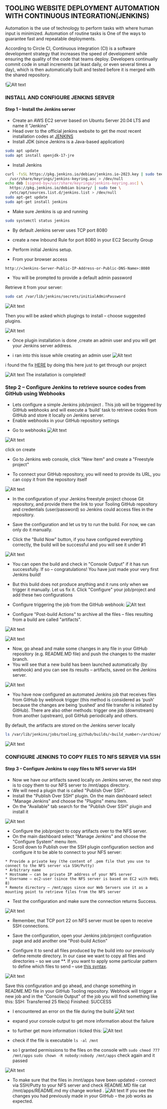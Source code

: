 ## TOOLING WEBSITE DEPLOYMENT AUTOMATION WITH CONTINUOUS INTEGRATION(JENKINS) 


Automation is the use of technology to perform tasks with where human input is minimized. 
Automation  of routine tasks is One of the ways to guarantee fast and repeatable deployments.

According to Circle CI, Continuous integration (CI) is a software development strategy that increases the speed of development while ensuring the quality of the code that teams deploy. Developers continually commit code in small increments (at least daily, or even several times a day), which is then automatically built and tested before it is merged with the shared repository.

!![Alt text](images/image.png)

### INSTALL AND CONFIGURE JENKINS SERVER
#### Step 1 – Install the Jenkins server
* Create an AWS EC2 server based on Ubuntu Server 20.04 LTS and name it "Jenkins"
* Head over to the official jenkins website to get the most recent installation codes at [JENKINS](https://www.jenkins.io/doc/book/installing/linux/#debianubuntu)
* Install JDK (since Jenkins is a Java-based application)

```sh
sudo apt update
sudo apt install openjdk-17-jre
```
* Install Jenkins
```sh
curl -fsSL https://pkg.jenkins.io/debian/jenkins.io-2023.key | sudo tee \
  /usr/share/keyrings/jenkins-keyring.asc > /dev/null
echo deb [signed-by=/usr/share/keyrings/jenkins-keyring.asc] \
  https://pkg.jenkins.io/debian binary/ | sudo tee \
  /etc/apt/sources.list.d/jenkins.list > /dev/null
sudo apt-get update
sudo apt-get install jenkins
```
* Make sure Jenkins is up and running

```sh
sudo systemctl status jenkins
```

* By default Jenkins server uses TCP port 8080 
- create a new Inbound Rule for port 8080 in your EC2 Security Group

- Perform initial Jenkins setup.
- From your browser access 
```
http://<Jenkins-Server-Public-IP-Address-or-Public-DNS-Name>:8080
```
- You will be prompted to provide a default admin password



Retrieve it from your server:
```sh
sudo cat /var/lib/jenkins/secrets/initialAdminPassword

```
![Alt text](images/image-3.png)

Then you will be asked which plugings to install – choose suggested plugins.

![Alt text](images/image-1.png)

* Once plugin installation is done ,create an admin user and you will get your Jenkins server address.
- i ran into this issue while creating an admin user 
![Alt text](<images/invalid crumb.png>)

i found the fix  [HERE](https://stackoverflow.com/questions/44711696/jenkins-403-no-valid-crumb-was-included-in-the-request) by doing this here just to get through our project 

![Alt text](images/csrf.png)
The installation is completed!

### Step 2 – Configure Jenkins to retrieve source codes from GitHub using Webhooks
* Lets configure a simple Jenkins job/project . This job will be triggered by GitHub webhooks and will execute a ‘build’ task to retrieve codes from GitHub and store it locally on Jenkins server.
* Enable webhooks in your GitHub repository settings

- Go to webhooks 
![Alt text](images/WEB1.png)

![Alt text](images/webhook2.png)

click on create 
- Go to Jenkins web console, click "New Item" and create a "Freestyle project"


- To connect your GitHub repository, you will need to provide its URL, you can copy it from the repository itself

![Alt text](images/image-4.png)

- In the configuration of your Jenkins freestyle project choose Git repository, and provide there the link to your Tooling GitHub repository and credentials (user/password) so Jenkins could access files in the repository.

- Save the configuration and let us try to run the build. For now, we can only do it manually.
- Click the "Build Now" button, if you have configured everything correctly, the build will be successful and you will see it under #1

![Alt text](images/image-2.png)

- You can open the build and check in "Console Output" if it has run successfully.
If so – congratulations! You have just made your very first Jenkins build!


- But this build does not produce anything and it runs only when we trigger it manually. Let us fix it.
Click "Configure" your job/project and add these two configurations

- Configure triggering the job from the GitHub webhook:
![Alt text](images/image-5.png)

- Configure "Post-build Actions" to archive all the files – files resulting from a build are called "artifacts".

![Alt text](images/post-build-action.png)

![Alt text](images/adding-asteriks.png)

- Now, go ahead and make some changes in any file in your GitHub repository (e.g. README.MD file) and push the changes to the master branch.
- You will see that a new build has been launched automatically (by webhook) and you can see its results – artifacts, saved on the Jenkins server.

![Alt text](images/image02.png)

* You have now configured an automated Jenkins job that receives files from GitHub by webhook trigger (this method is considered as ‘push’ because the changes are being ‘pushed’ and file transfer is initiated by GitHub). There are also other methods: trigger one job (downstream) from another (upstream), poll GitHub periodically and others.

By default, the artifacts are stored on the Jenkins server locally
```sh
ls /var/lib/jenkins/jobs/tooling_github/builds/<build_number>/archive/

```
![Alt text](images/artifacts.png)




### CONFIGURE JENKINS TO COPY FILES TO NFS SERVER VIA SSH
#### Step 3 – Configure Jenkins to copy files to NFS server via SSH
- Now we have our artifacts saved locally on Jenkins server, the next step is to copy them to our NFS server to /mnt/apps directory.
- We will need a plugin that is called "Publish Over SSH".
- Install the "Publish Over SSH" plugin.
On the main dashboard select "Manage Jenkins" and choose the "Plugins" menu item.
- On the "Available" tab search for the "Publish Over SSH" plugin and install it

![Alt text](images/plugins.png)


- Configure the job/project to copy artifacts over to the NFS server.
- On the main dashboard select "Manage Jenkins" and choose the "Configure System" menu item.
- Scroll down to Publish over the SSH plugin configuration section and configure it to be able to connect to your NFS server:
```
* Provide a private key (the content of .pem file that you use to connect to the NFS server via SSH/Putty)
* Arbitrary name
* Hostname – can be private IP address of your NFS server
* Username – ec2-user (since the NFS server is based on EC2 with RHEL 8)
* Remote directory – /mnt/apps since our Web Servers use it as a mounting point to retrieve files from the NFS server
```

- Test the configuration and make sure the connection returns Success. 

![Alt text](images/image01.png)

- Remember, that TCP port 22 on NFS server must be open to receive SSH connections.

- Save the configuration, open your Jenkins job/project configuration page and add another one "Post-build Action"

* Configure it to send all files produced by the build into our previously define remote directory. In our case we want to copy all files and directories – so we use **.
If you want to apply some particular pattern to define which files to send – use [this syntax](https://ant.apache.org/manual/dirtasks.html#patterns).

![Alt text](images/ssh.png)

Save this configuration and go ahead, and change something in README.MD file in your GitHub Tooling repository.
Webhook will trigger a new job and in the "Console Output" of the job you will find something like this:
SSH: Transferred 25 file(s)
Finished: SUCCESS

- I encountered an error on the file during the build 
![Alt text](images/error.png)
- expand your console output to get more information about the failure 
- to further get more information i ticked this:
![Alt text](images/error.png)


- check if the file is executable `ls -al /mnt`
- so I granted permissions to the files on the console with 
`sudo chmod 777 /mnt/apps`
`sudo chown -R nobody:nobody /mnt/apps`
check again and it passed 

![Alt text](images/success.png)

* To make sure that the files in /mnt/apps have been updated – connect via SSH/Putty to your NFS server and check README.MD file
cat /mnt/apps/README.md
my change worked .
![Alt text](images/change.png)
If you see the changes you had previously made in your GitHub – the job works as expected.




